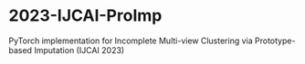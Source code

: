 # 2023-IJCAI-ProImp
PyTorch implementation for Incomplete Multi-view Clustering via Prototype-based Imputation (IJCAI 2023)

